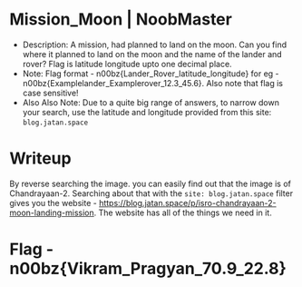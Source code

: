 # Mission_Moon | NoobMaster

- Description: A mission, had planned to land on the moon. Can you find where it planned to land on the moon and the name of the lander and rover? Flag is latitude longitude upto one decimal place.
- Note: Flag format - n00bz{Lander_Rover_latitude_longitude} for eg - n00bz{Examplelander_Examplerover_12.3_45.6}. Also note that flag is case sensitive!
- Also Also Note: Due to a quite big range of answers, to narrow down your search, use the latitude and longitude provided from this site: `blog.jatan.space`

# Writeup

By reverse searching the image. you can easily find out that the image is of Chandrayaan-2. Searching about that with the `site: blog.jatan.space` filter gives you the website - https://blog.jatan.space/p/isro-chandrayaan-2-moon-landing-mission. The website has all of the things we need in it. 

# Flag - n00bz{Vikram_Pragyan_70.9_22.8}
